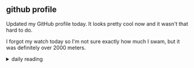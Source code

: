 ## github profile

Updated my GitHub profile today. It looks pretty cool now and it wasn't that hard to do.

I forgot my watch today so I'm not sure exactly how much I swam, but it was definitely over 2000 meters.

<details markdown="1">
<summary>daily reading</summary>

| {{ page.date | date: "%B %-d, %Y" }} |
| :-------------: |
| [Deut. 25; Ps. 116; Isa. 52; Rev. 22]({% link _Bible/Bible-year-1.md %}) |
| [WCF 24; WLC 161-164, 176-177; WSC 85-87]({% link _westminster/westminster-month-1.md %}) |
| [The Athanasian Creed](https://threeforms.org/the-athanasian-creed/) |

</details>